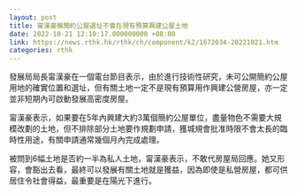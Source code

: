 ```yaml
---
layout: post
title: 甯漢豪稱簡約公屋選址不會在現有預算興建公屋土地
date: 2022-10-21 12:10:17.000000000 +08:00
link: https://news.rthk.hk/rthk/ch/component/k2/1672034-20221021.htm
categories: rthk
---
```


發展局局長甯漢豪在一個電台節目表示，由於進行技術性研究，未可公開簡約公屋用地的確實位置和選址，但有關土地一定不是現有預算用作興建公營房屋，亦一定並非短期內可啟動發展高密度房屋。

甯漢豪表示，如果要在5年內興建大約3萬個簡約公屋單位，盡量物色不需要大規模改劃的土地，但不排除部分土地要作規劃申請，獲城規會批准時限不會太長的臨時性用途，有關申請通常幾個月內完成處理。

被問到6幅土地是否約一半為私人土地，甯漢豪表示，不敢代房屋局回應。她又形容，會豁出去看，最終可以發展有關土地就是獲益，因為即使是私營房屋，都可供居住令社會得益，最重要是在陽光下進行。
